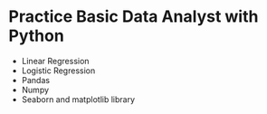 # Practice Basic Data Analyst with Python
- Linear Regression
- Logistic Regression
- Pandas
- Numpy
- Seaborn and matplotlib library
